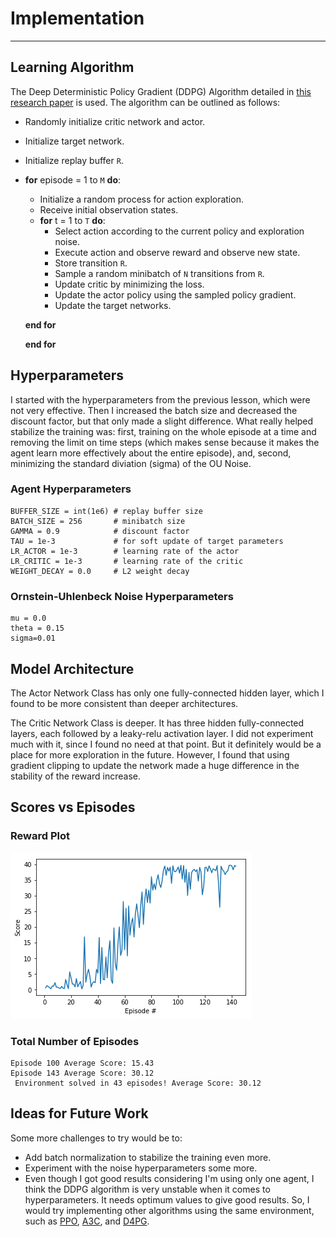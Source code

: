 
# Implementation
----------------------------------------------------------------------------------------------------------------------
## Learning Algorithm
The Deep Deterministic Policy Gradient (DDPG) Algorithm detailed in [this research paper](https://arxiv.org/pdf/1509.02971.pdf) is used. The algorithm can be outlined as follows:
- Randomly initialize critic network and actor.
- Initialize target network.
- Initialize replay buffer `R`.
- **for** episode = 1 to `M` **do**:
    - Initialize a random process for action exploration.
    - Receive initial observation states.
    - **for** t = 1 to `T` **do**:
        - Select action according to the current policy and exploration noise.
        - Execute action and observe reward and observe new state.
        - Store transition `R`.
        - Sample a random minibatch of `N` transitions from `R`.
        - Update critic by minimizing the loss.
        - Update the actor policy using the sampled policy gradient.
        - Update the target networks.
        
    **end for** 
    
  **end for**
  
## Hyperparameters
I started with the hyperparameters from the previous lesson, which were not very effective. Then I increased the batch size and decreased the discount factor, but that only made a slight difference. What really helped stabilize the training was: first, training on the whole episode at a time and removing the limit on time steps (which makes sense because it makes the agent learn more effectively about the entire episode), and, second, minimizing the standard diviation (sigma) of the OU Noise. 

### Agent Hyperparameters
```
BUFFER_SIZE = int(1e6) # replay buffer size
BATCH_SIZE = 256       # minibatch size
GAMMA = 0.9            # discount factor
TAU = 1e-3             # for soft update of target parameters
LR_ACTOR = 1e-3        # learning rate of the actor
LR_CRITIC = 1e-3       # learning rate of the critic
WEIGHT_DECAY = 0.0     # L2 weight decay
```

### Ornstein-Uhlenbeck Noise Hyperparameters
```
mu = 0.0
theta = 0.15
sigma=0.01
```

## Model Architecture
The Actor Network Class has only one fully-connected hidden layer, which I found to be more consistent than deeper architectures.

The Critic Network Class is deeper. It has three hidden fully-connected layers, each followed by a leaky-relu activation layer. I did not experiment much with it, since I found no need at that point. But it definitely would be a place for more exploration in the future. However, I found that using gradient clipping to update the network made a huge difference in the stability of the reward increase.

## Scores vs Episodes
### Reward Plot
![reward-plot](output_30_0.png)

### Total Number of Episodes
```
Episode 100	Average Score: 15.43
Episode 143	Average Score: 30.12
 Environment solved in 43 episodes!	Average Score: 30.12
```

## Ideas for Future Work

Some more challenges to try would be to:
- Add batch normalization to stabilize the training even more.
- Experiment with the noise hyperparameters some more.
- Even though I got good results considering I'm using only one agent, I think the DDPG algorithm is very unstable when it comes to hyperparameters. It needs optimum values to give good results. So, I would try implementing other algorithms using the same environment, such as [PPO](https://arxiv.org/pdf/1707.06347.pdf), [A3C](https://arxiv.org/pdf/1602.01783.pdf), and [D4PG](https://openreview.net/pdf?id=SyZipzbCb).
